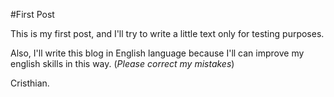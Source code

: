 #First Post

This is my first post, and I'll try to write a little text only for testing purposes.

Also, I'll write this blog in English language because I'll can improve my english skills in this way. (_Please correct my mistakes_)

Cristhian.
